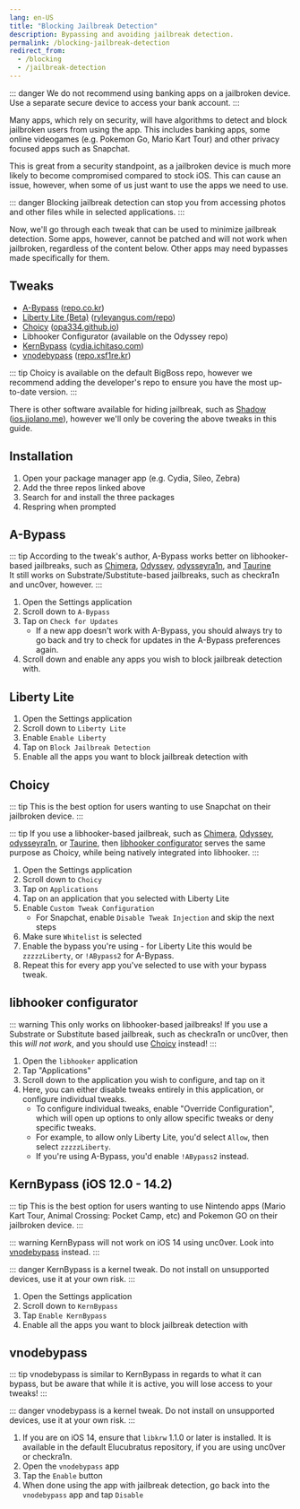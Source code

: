 ```yaml
---
lang: en-US
title: "Blocking Jailbreak Detection"
description: Bypassing and avoiding jailbreak detection.
permalink: /blocking-jailbreak-detection
redirect_from:
  - /blocking
  - /jailbreak-detection
---
```


::: danger
We do not recommend using banking apps on a jailbroken device. Use a separate secure device to access your bank account.
:::

Many apps, which rely on security, will have algorithms to detect and block jailbroken users from using the app. This includes banking apps, some online videogames (e.g. Pokemon Go, Mario Kart Tour) and other privacy focused apps such as Snapchat.

This is great from a security standpoint, as a jailbroken device is much more likely to become compromised compared to stock iOS. This can cause an issue, however, when some of us just want to use the apps we need to use.

::: danger
Blocking jailbreak detection can stop you from accessing photos and other files while in selected applications.
:::

Now, we'll go through each tweak that can be used to minimize jailbreak detection. Some apps, however, cannot be patched and will not work when jailbroken, regardless of the content below. Other apps may need bypasses made specifically for them.
## Tweaks

- [A-Bypass](cydia://url/https://cydia.saurik.com/api/share#?source=https://repo.co.kr/&package=com.rpgfarm.a-bypass) ([repo.co.kr](cydia://url/https://cydia.saurik.com/api/share#?source=https://repo.co.kr/))
- [Liberty Lite (Beta)](cydia://url/https://cydia.saurik.com/api/share#?source=https://ryleyangus.com/repo/&package=com.ryleyangus.libertylite.beta) ([ryleyangus.com/repo](cydia://url/https://cydia.saurik.com/api/share#?source=https://ryleyangus.com/repo/))
- [Choicy](cydia://url/https://cydia.saurik.com/api/share#?source=https://opa334.github.io/&package=com.opa334.choicy) ([opa334.github.io](cydia://url/https://cydia.saurik.com/api/share#?source=https://opa334.github.io/))
- Libhooker Configurator (available on the Odyssey repo)
- [KernBypass](cydia://url/https://cydia.saurik.com/api/share#?source=https://cydia.ichitaso.com/&package=jp.akusio.kernbypass-unofficial) ([cydia.ichitaso.com](cydia://url/https://cydia.saurik.com/api/share#?source=https://cydia.ichitaso.com/))
- [vnodebypass](cydia://url/https://cydia.saurik.com/api/share#?source=https://repo.xsf1re.kr/&package=kr.xsf1re.vnodebypass) ([repo.xsf1re.kr](cydia://url/https://cydia.saurik.com/api/share#?source=https://repo.xsf1re.kr/))

::: tip
Choicy is available on the default BigBoss repo, however we recommend adding the developer's repo to ensure you have the most up-to-date version.
:::

There is other software available for hiding jailbreak, such as [Shadow](sileo://package/me.jjolano.shadow) ([ios.jjolano.me](sileo://source/https://ios.jjolano.me/)), however we'll only be covering the above tweaks in this guide.

## Installation

1. Open your package manager app (e.g. Cydia, Sileo, Zebra)
1. Add the three repos linked above
1. Search for and install the three packages
1. Respring when prompted

## A-Bypass

::: tip
According to the tweak's author, A-Bypass works better on libhooker-based jailbreaks, such as [Chimera](installing-chimera), [Odyssey](installing-odyssey), [odysseyra1n](checkra1n/installing-odysseyra1n), and [Taurine](installing-taurine)  
It still works on Substrate/Substitute-based jailbreaks, such as checkra1n and unc0ver, however.
:::

1. Open the Settings application
2. Scroll down to `A-Bypass`
3. Tap on `Check for Updates`
	- If a new app doesn't work with A-Bypass, you should always try to go back and try to check for updates in the A-Bypass preferences again.
4. Scroll down and enable any apps you wish to block jailbreak detection with.

## Liberty Lite

1. Open the Settings application
1. Scroll down to `Liberty Lite`
1. Enable `Enable Liberty`
1. Tap on `Block Jailbreak Detection`
1. Enable all the apps you want to block jailbreak detection with

## Choicy

::: tip
This is the best option for users wanting to use Snapchat on their jailbroken device.
:::

::: tip
If you use a libhooker-based jailbreak, such as [Chimera](installing-chimera), [Odyssey](installing-odyssey), [odysseyra1n](checkra1n/installing-odysseyra1n), or [Taurine](installing-taurine), then [libhooker configurator](#libhooker-configurator) serves the same purpose as Choicy, while being natively integrated into libhooker.
:::

1. Open the Settings application
1. Scroll down to `Choicy`
1. Tap on `Applications`
1. Tap on an application that you selected with Liberty Lite
1. Enable `Custom Tweak Configuration`
	- For Snapchat, enable `Disable Tweak Injection` and skip the next steps
1. Make sure `Whitelist` is selected
1. Enable the bypass you're using - for Liberty Lite this would be `zzzzzLiberty`, or `!ABypass2` for A-Bypass.
1. Repeat this for every app you've selected to use with your bypass tweak.

## libhooker configurator

::: warning
This only works on libhooker-based jailbreaks! If you use a Substrate or Substitute based jailbreak, such as checkra1n or unc0ver, then this *will not work*, and you should use [Choicy](#choicy) instead!
:::

1. Open the `libhooker` application
1. Tap "Applications"
1. Scroll down to the application you wish to configure, and tap on it
1. Here, you can either disable tweaks entirely in this application, or configure individual tweaks.
   - To configure individual tweaks, enable "Override Configuration", which will open up options to only allow specific tweaks or deny specific tweaks.
   - For example, to allow only Liberty Lite, you'd select `Allow`, then select `zzzzzLiberty`.
   - If you're using A-Bypass, you'd enable `!ABypass2` instead.

## KernBypass (iOS 12.0 - 14.2)

::: tip
This is the best option for users wanting to use Nintendo apps (Mario Kart Tour, Animal Crossing: Pocket Camp, etc) and Pokemon GO on their jailbroken device.
:::

::: warning
KernBypass will not work on iOS 14 using unc0ver. Look into [vnodebypass](#vnodebypass) instead.
:::

::: danger
KernBypass is a kernel tweak. Do not install on unsupported devices, use it at your own risk.
:::

1. Open the Settings application
1. Scroll down to `KernBypass`
1. Tap `Enable KernBypass`
1. Enable all the apps you want to block jailbreak detection with

## vnodebypass

::: tip
vnodebypass is similar to KernBypass in regards to what it can bypass, but be aware that while it is active, you will lose access to your tweaks!
:::

::: danger
vnodebypass is a kernel tweak. Do not install on unsupported devices, use it at your own risk.
:::

1. If you are on iOS 14, ensure that `libkrw` 1.1.0 or later is installed. It is available in the default Elucubratus repository, if you are using unc0ver or checkra1n.
2. Open the `vnodebypass` app
3. Tap the `Enable` button
4. When done using the app with jailbreak detection, go back into the `vnodebypass` app and tap `Disable`
